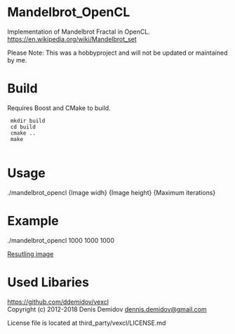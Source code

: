 

# Mandelbrot_OpenCL
Implementation of Mandelbrot Fractal in OpenCL.
<https://en.wikipedia.org/wiki/Mandelbrot_set>

Please Note:
This was a hobbyproject and will not be updated or maintained by me.


# Build 

Requires Boost and CMake to build.

```
 mkdir build
 cd build
 cmake ..
 make
 
```

# Usage 


./mandelbrot_opencl {Image widh} {Image height} {Maximum iterations}


# Example

./mandelbrot_opencl 1000 1000 1000

[Resutling image](examples/image1000x1000.ppm)

# Used Libaries 


<https://github.com/ddemidov/vexcl> <br />
Copyright (c) 2012-2018 Denis Demidov <dennis.demidov@gmail.com>

License file is located at third_party/vexcl/LICENSE.md





